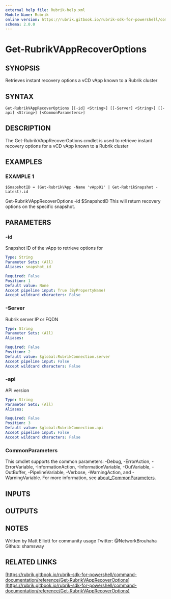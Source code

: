 ```yaml
---
external help file: Rubrik-help.xml
Module Name: Rubrik
online version: https://rubrik.gitbook.io/rubrik-sdk-for-powershell/command-documentation/reference/Get-RubrikVAppRecoverOptions
schema: 2.0.0
---
```


# Get-RubrikVAppRecoverOptions

## SYNOPSIS
Retrieves instant recovery options a vCD vApp known to a Rubrik cluster

## SYNTAX

```
Get-RubrikVAppRecoverOptions [[-id] <String>] [[-Server] <String>] [[-api] <String>] [<CommonParameters>]
```

## DESCRIPTION
The Get-RubrikVAppRecoverOptions cmdlet is used to retrieve instant recovery options for a vCD vApp known to a Rubrik cluster

## EXAMPLES

### EXAMPLE 1
```
$SnapshotID = (Get-RubrikVApp -Name 'vApp01' | Get-RubrikSnapshot -Latest).id
```

Get-RubrikVAppRecoverOptions -id $SnapshotID
This will return recovery options on the specific snapshot.

## PARAMETERS

### -id
Snapshot ID of the vApp to retrieve options for

```yaml
Type: String
Parameter Sets: (All)
Aliases: snapshot_id

Required: False
Position: 1
Default value: None
Accept pipeline input: True (ByPropertyName)
Accept wildcard characters: False
```

### -Server
Rubrik server IP or FQDN

```yaml
Type: String
Parameter Sets: (All)
Aliases:

Required: False
Position: 2
Default value: $global:RubrikConnection.server
Accept pipeline input: False
Accept wildcard characters: False
```

### -api
API version

```yaml
Type: String
Parameter Sets: (All)
Aliases:

Required: False
Position: 3
Default value: $global:RubrikConnection.api
Accept pipeline input: False
Accept wildcard characters: False
```

### CommonParameters
This cmdlet supports the common parameters: -Debug, -ErrorAction, -ErrorVariable, -InformationAction, -InformationVariable, -OutVariable, -OutBuffer, -PipelineVariable, -Verbose, -WarningAction, and -WarningVariable. For more information, see [about_CommonParameters](http://go.microsoft.com/fwlink/?LinkID=113216).

## INPUTS

## OUTPUTS

## NOTES
Written by Matt Elliott for community usage
Twitter: @NetworkBrouhaha
Github: shamsway

## RELATED LINKS

[https://rubrik.gitbook.io/rubrik-sdk-for-powershell/command-documentation/reference/Get-RubrikVAppRecoverOptions](https://rubrik.gitbook.io/rubrik-sdk-for-powershell/command-documentation/reference/Get-RubrikVAppRecoverOptions)

